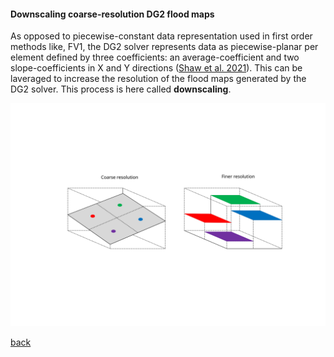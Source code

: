 #### Downscaling coarse-resolution DG2 flood maps

As opposed to piecewise-constant data representation used in first order methods like, FV1, the DG2 solver represents data as piecewise-planar per element defined by three coefficients: an average-coefficient and two slope-coefficients in X and Y directions ([Shaw et al. 2021](https://gmd.copernicus.org/preprints/gmd-2020-340/)). This can be laveraged to increase the resolution of the flood maps generated by the DG2 solver. This process is here called **downscaling**.

![Image](/Figures/downscale2.svg)

[back](/Desmond_Eden2015.md)

